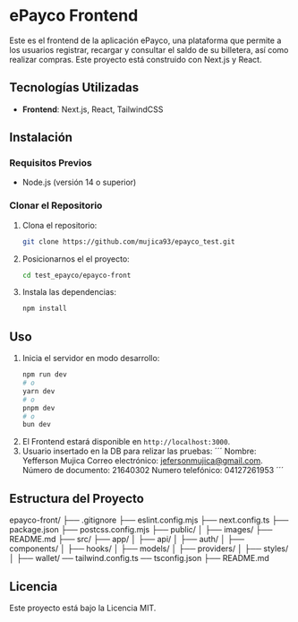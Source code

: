 # ePayco Frontend

Este es el frontend de la aplicación ePayco, una plataforma que permite a los usuarios registrar, recargar y consultar el saldo de su billetera, así como realizar compras. Este proyecto está construido con Next.js y React.

## Tecnologías Utilizadas

- **Frontend**: Next.js, React, TailwindCSS

## Instalación

### Requisitos Previos

- Node.js (versión 14 o superior)

### Clonar el Repositorio
1. Clona el repositorio:
    ```sh
    git clone https://github.com/mujica93/epayco_test.git
    ```
2. Posicionarnos el el proyecto:
    ```sh
    cd test_epayco/epayco-front
    ```
3. Instala las dependencias:
    ```sh
    npm install
    ```
## Uso
1. Inicia el servidor en modo desarrollo:
    ```sh
    npm run dev
    # o
    yarn dev
    # o
    pnpm dev
    # o
    bun dev
    ```
2. El Frontend estará disponible en `http://localhost:3000`.
3. Usuario insertado en la DB para relizar las pruebas:
    ´´´
    Nombre: Yefferson Mujica
    Correo electrónico: jefersonmujica@gmail.com.
    Número de documento: 21640302
    Numero telefónico: 04127261953
    ´´´
## Estructura del Proyecto

epayco-front/
├── .gitignore
├── eslint.config.mjs
├── next.config.ts
├── package.json
├── postcss.config.mjs
├── public/
│   ├── images/
├── README.md
├── src/
   ├── app/
   │   ├── api/
   │   ├── auth/
   │   ├── components/
   │   ├── hooks/
   │   ├── models/
   │   ├── providers/
   │   ├── styles/
   │   ├── wallet/
── tailwind.config.ts
── tsconfig.json
├── README.md

## Licencia
Este proyecto está bajo la Licencia MIT.